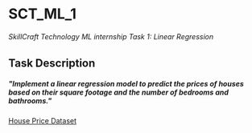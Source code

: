# SCT_ML_1
###### SkillCraft Technology ML internship Task 1: Linear Regression
## Task Description
##### "Implement a linear regression model to predict the prices of houses based on their square footage and the number of bedrooms and bathrooms."
<a href="https://www.kaggle.com/c/house-prices-advanced-regression-techniques/data">House Price Dataset</a>
